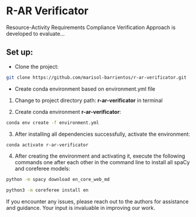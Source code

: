 # R-AR Verificator
Resource-Activity Requirements Compliance Verification Approach is developed to evaluate...

## Set up:

- Clone the project:
```bash
git clone https://github.com/marisol-barrientos/r-ar-verificator.git
```

- Create conda environment based on environment.yml file
1. Change to project directory path: **r-ar-verificator** in terminal

2. Create conda environment **r-ar-verificator**:
```bash
conda env create -f environment.yml
```
3. After installing all dependencies successfully, activate the environment:
```bash
conda activate r-ar-verificator
```
4. After creating the environment and activating it, execute the following commands one after each other in the command line to install all spaCy and coreferee models:
```bash
python -m spacy download en_core_web_md
```
```bash
python3 -m coreferee install en
```

If you encounter any issues, please reach out to the authors for assistance and guidance. Your input is invaluable in improving our work.
